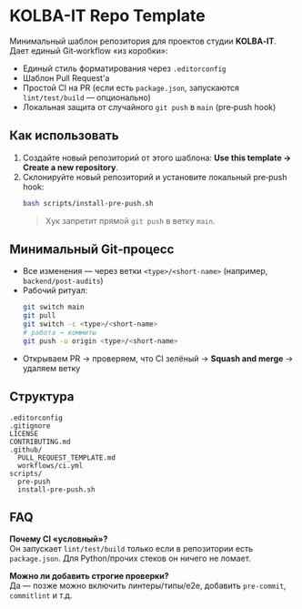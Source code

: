 # KOLBA-IT Repo Template

Минимальный шаблон репозитория для проектов студии **KOLBA‑IT**.
Дает единый Git‑workflow «из коробки»:
- Единый стиль форматирования через `.editorconfig`
- Шаблон Pull Request'а
- Простой CI на PR (если есть `package.json`, запускаются `lint/test/build` — опционально)
- Локальная защита от случайного `git push` в `main` (pre‑push hook)

## Как использовать
1) Создайте новый репозиторий от этого шаблона: **Use this template → Create a new repository**.
2) Склонируйте новый репозиторий и установите локальный pre‑push hook:
   ```bash
   bash scripts/install-pre-push.sh
   ```
   > Хук запретит прямой `git push` в ветку `main`.

## Минимальный Git‑процесс
- Все изменения — через ветки `<type>/<short-name>` (например, `backend/post-audits`)
- Рабочий ритуал:
  ```bash
  git switch main
  git pull
  git switch -c <type>/<short-name>
  # работа → коммиты
  git push -u origin <type>/<short-name>
  ```
- Открываем PR → проверяем, что CI зелёный → **Squash and merge** → удаляем ветку

## Структура
```
.editorconfig
.gitignore
LICENSE
CONTRIBUTING.md
.github/
  PULL_REQUEST_TEMPLATE.md
  workflows/ci.yml
scripts/
  pre-push
  install-pre-push.sh
```

## FAQ
**Почему CI «условный»?**  
Он запускает `lint/test/build` только если в репозитории есть `package.json`. Для Python/прочих стеков он ничего не ломает.

**Можно ли добавить строгие проверки?**  
Да — позже можно включить линтеры/типы/e2e, добавить `pre-commit`, `commitlint` и т.д.
